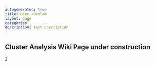 ```yaml
---
autogenerated: true
title: User ›Dcolam
layout: page
categories: 
description: test description
---
```


Cluster Analysis Wiki Page under construction
---------------------------------------------

[1](https://github.com/dcolam/Cluster-Analysis-Plugin)
